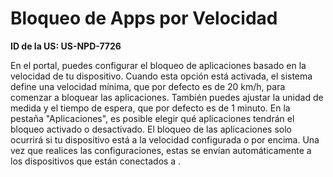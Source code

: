 # Bloqueo de Apps por Velocidad

**ID de la US: US-NPD-7726**

En el portal, puedes configurar el bloqueo de aplicaciones basado en la velocidad de tu dispositivo. Cuando esta opción está activada, el sistema define una velocidad mínima, que por defecto es de 20 km/h, para comenzar a bloquear las aplicaciones. También puedes ajustar la unidad de medida y el tiempo de espera, que por defecto es de 1 minuto. En la pestaña "Aplicaciones", es posible elegir qué aplicaciones tendrán el bloqueo activado o desactivado. El bloqueo de las aplicaciones solo ocurrirá si tu dispositivo está a la velocidad configurada o por encima. Una vez que realices las configuraciones, estas se envían automáticamente a los dispositivos que están conectados a <NombreProducto>.